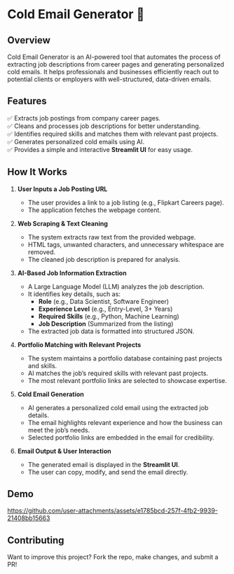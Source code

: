 # **Cold Email Generator** 📧  

## **Overview**  
Cold Email Generator is an AI-powered tool that automates the process of extracting job descriptions from career pages and generating personalized cold emails. It helps professionals and businesses efficiently reach out to potential clients or employers with well-structured, data-driven emails.  

## **Features**  
✅ Extracts job postings from company career pages.  
✅ Cleans and processes job descriptions for better understanding.  
✅ Identifies required skills and matches them with relevant past projects.  
✅ Generates personalized cold emails using AI.  
✅ Provides a simple and interactive **Streamlit UI** for easy usage.  

## **How It Works**  
1. **User Inputs a Job Posting URL**  
   - The user provides a link to a job listing (e.g., Flipkart Careers page).  
   - The application fetches the webpage content.  

2. **Web Scraping & Text Cleaning**  
   - The system extracts raw text from the provided webpage.  
   - HTML tags, unwanted characters, and unnecessary whitespace are removed.  
   - The cleaned job description is prepared for analysis.  

3. **AI-Based Job Information Extraction**  
   - A Large Language Model (LLM) analyzes the job description.  
   - It identifies key details, such as:  
     - **Role** (e.g., Data Scientist, Software Engineer)  
     - **Experience Level** (e.g., Entry-Level, 3+ Years)  
     - **Required Skills** (e.g., Python, Machine Learning)  
     - **Job Description** (Summarized from the listing)  
   - The extracted job data is formatted into structured JSON.  

4. **Portfolio Matching with Relevant Projects**  
   - The system maintains a portfolio database containing past projects and skills.  
   - AI matches the job’s required skills with relevant past projects.  
   - The most relevant portfolio links are selected to showcase expertise.  

5. **Cold Email Generation**  
   - AI generates a personalized cold email using the extracted job details.  
   - The email highlights relevant experience and how the business can meet the job’s needs.  
   - Selected portfolio links are embedded in the email for credibility.  

6. **Email Output & User Interaction**  
   - The generated email is displayed in the **Streamlit UI**.  
   - The user can copy, modify, and send the email directly.  

## **Demo**  
  

https://github.com/user-attachments/assets/e1785bcd-257f-4fb2-9939-21408bb15663



## **Contributing**  
Want to improve this project? Fork the repo, make changes, and submit a PR! 
